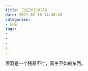 ```yaml
---
title: 日记20210216
date: 2021-02-16 14:38:43
categories:
- 日记
tags:
- 
- 
- 
- 
---
```

项羽是一个残暴不仁，畜生不如的东西。
